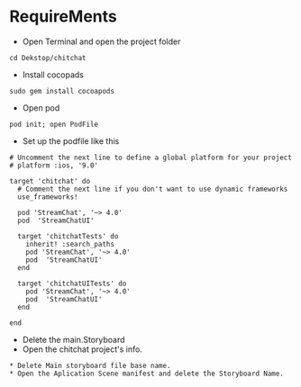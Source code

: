 # RequireMents

* Open Terminal and open the project folder
```terminal
cd Dekstop/chitchat
```
* Install cocopads 
```terminal
sudo gem install cocoapods
```
* Open pod
```terminal
pod init; open PodFile

```
* Set up the podfile like this
```terminal
# Uncomment the next line to define a global platform for your project
# platform :ios, '9.0'

target 'chitchat' do
  # Comment the next line if you don't want to use dynamic frameworks
  use_frameworks!

  pod 'StreamChat', '~> 4.0'
  pod  'StreamChatUI'  

  target 'chitchatTests' do
    inherit! :search_paths
    pod 'StreamChat', '~> 4.0'
    pod  'StreamChatUI'
  end

  target 'chitchatUITests' do
    pod 'StreamChat', '~> 4.0'
    pod  'StreamChatUI'
  end

end

```
* Delete the main.Storyboard
* Open the chitchat project's info.
```
* Delete Main storyboard file base name.
* Open the Aplication Scene manifest and delete the Storyboard Name.
```

